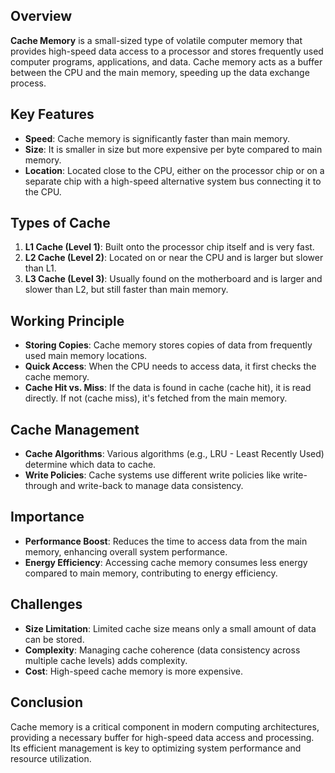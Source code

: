 ## Overview

**Cache Memory** is a small-sized type of volatile computer memory that provides high-speed data access to a processor and stores frequently used computer programs, applications, and data. Cache memory acts as a buffer between the CPU and the main memory, speeding up the data exchange process.

## Key Features

- **Speed**: Cache memory is significantly faster than main memory.
- **Size**: It is smaller in size but more expensive per byte compared to main memory.
- **Location**: Located close to the CPU, either on the processor chip or on a separate chip with a high-speed alternative system bus connecting it to the CPU.

## Types of Cache

1. **L1 Cache (Level 1)**: Built onto the processor chip itself and is very fast.
2. **L2 Cache (Level 2)**: Located on or near the CPU and is larger but slower than L1.
3. **L3 Cache (Level 3)**: Usually found on the motherboard and is larger and slower than L2, but still faster than main memory.

## Working Principle

- **Storing Copies**: Cache memory stores copies of data from frequently used main memory locations.
- **Quick Access**: When the CPU needs to access data, it first checks the cache memory.
- **Cache Hit vs. Miss**: If the data is found in cache (cache hit), it is read directly. If not (cache miss), it's fetched from the main memory.

## Cache Management

- **Cache Algorithms**: Various algorithms (e.g., LRU - Least Recently Used) determine which data to cache.
- **Write Policies**: Cache systems use different write policies like write-through and write-back to manage data consistency.

## Importance

- **Performance Boost**: Reduces the time to access data from the main memory, enhancing overall system performance.
- **Energy Efficiency**: Accessing cache memory consumes less energy compared to main memory, contributing to energy efficiency.

## Challenges

- **Size Limitation**: Limited cache size means only a small amount of data can be stored.
- **Complexity**: Managing cache coherence (data consistency across multiple cache levels) adds complexity.
- **Cost**: High-speed cache memory is more expensive.

## Conclusion

Cache memory is a critical component in modern computing architectures, providing a necessary buffer for high-speed data access and processing. Its efficient management is key to optimizing system performance and resource utilization.